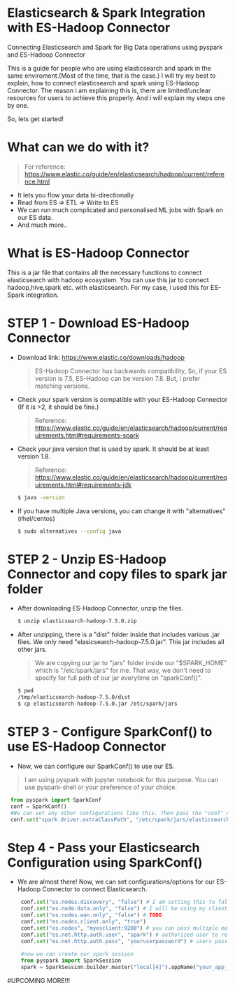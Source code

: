 # Elasticsearch & Spark Integration with ES-Hadoop Connector
Connecting Elasticsearch and Spark for Big Data operations using pyspark and ES-Hadoop Connector

This is a guide for people who are using elasticsearch and spark in the same enviroment.(Most of the time, that is the case.)
I will try my best to explain, how to connect elasticsearch and spark using ES-Hadoop Connector.
The reason i am explaining this is, there are limited/unclear resources for users to achieve this properly. And i will explain my steps one by one.

So, lets get started!

# What can we do with it?
> For reference: https://www.elastic.co/guide/en/elasticsearch/hadoop/current/reference.html
  * It lets you flow your data bi-directionally
  * Read from ES => ETL => Write to ES
  * We can run much complicated and personalised ML jobs with Spark on our ES data.
  * And much more..

# What is ES-Hadoop Connector

This is a jar file that contains all the necessary functions to connect elasticsearch with hadoop ecosystem.
You can use this jar to connect hadoop,hive,spark etc. with elasticsearch. For my case, i used this for ES-Spark integration.

# STEP 1 - Download ES-Hadoop Connector

  * Download link: https://www.elastic.co/downloads/hadoop
    > ES-Hadoop Connector has backwards compatibility, So, if your ES version is 7.5, ES-Hadoop can be version 7.8. But, i prefer matching versions.
  * Check your spark version is compatible with your ES-Hadoop Connector (If it is >2, it should be fine.)
    > Reference: https://www.elastic.co/guide/en/elasticsearch/hadoop/current/requirements.html#requirements-spark
  * Check your java version that is used by spark. It should be at least version 1.8.  
    > Reference: https://www.elastic.co/guide/en/elasticsearch/hadoop/current/requirements.html#requirements-jdk
    ```sh
    $ java -version
    ```
  * If you have multiple Java versions, you can change it with "alternatives" (rhel/centos)
    ```sh
    $ sudo alternatives --config java
    ```

# STEP 2 - Unzip ES-Hadoop Connector and copy files to spark jar folder
 * After downloading ES-Hadoop Connector, unzip the files.
    ```sh
    $ unzip elasticsearch-hadoop-7.5.0.zip
    ```
 * After unzipping, there is a "dist" folder inside that includes various .jar files. We only need "elasicsearch-hadoop-7.5.0.jar". This jar includes all other jars.
   > We are copying our jar to "jars" folder inside our "$SPARK_HOME" which is "/etc/spark/jars" for me.
   > That way, we don't need to specify for full path of our jar everytime on "sparkConf()".
    ```sh
    $ pwd
    /tmp/elasticsearch-hadoop-7.5.0/dist
    $ cp elasticsearch-hadoop-7.5.0.jar /etc/spark/jars
    ```
    
 # STEP 3 - Configure SparkConf() to use ES-Hadoop Connector
  * Now, we can configure our SparkConf() to use our ES.
   > I am using pyspark with jupyter notebook for this purpose. You can use pyspark-shell or your preference of your choice.
   ```python
    from pyspark import SparkConf
    conf = SparkConf()
    #We can set any other configurations like this. Then pass the "conf" object to SparkSession or SparkContext.
    conf.set("spark.driver.extraClassPath", "/etc/spark/jars/elasticsearch-hadoop-7.5.0.jar")
   ```
# Step 4 - Pass your Elasticsearch Configuration using SparkConf()
 * We are almost there! Now, we can set configurations/options for our ES-Hadoop Connector to connect Elasticsearch.
   ```python
    conf.set("es.nodes.discovery", "false") # I am setting this to false, because my spark machine and my es cluster is in different isolated networks.
    conf.set("es.node.data.only", "false") # I will be using my client node to gather data from elasticsearch.
    conf.set("es.nodes.wan.only", "false") # TODO
    conf.set("es.nodes.client.only", "true")
    conf.set("es.nodes", "myesclient:9200") # you can pass multiple machines using comma(,) inside one single string("es1:9200,es2:9200,es3:9200")
    conf.set("es.net.http.auth.user", "spark") # authorized user to read indexes. If you dont have any auth mechanism. You don't need this.
    conf.set("es.net.http.auth.pass", "youruserpassword") # users password 
    
    #now we can create our spark session
    from pyspark import SparkSession
    spark = SparkSession.builder.master("local[4]").appName("your_app_name").config(conf=conf).getOrCreate()
   ```

#UPCOMING MORE!!!

